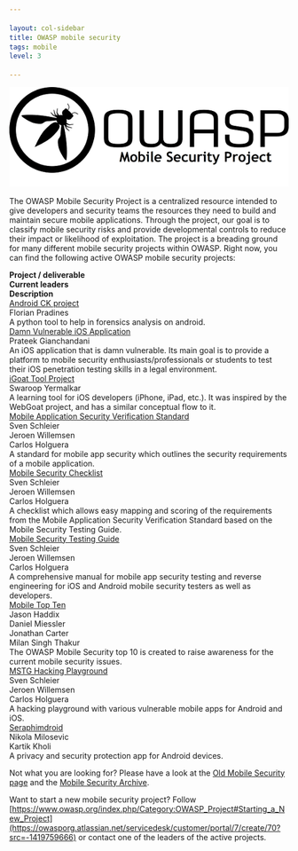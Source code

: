 ```yaml
---

layout: col-sidebar
title: OWASP mobile security
tags: mobile
level: 3

---
```


![OWASP mobile image](/assets/images/owasp_logo_milan.png)

The OWASP Mobile Security Project is a centralized resource intended to give developers and security teams the resources they need to build and maintain secure mobile applications. Through the project, our goal is to classify mobile security risks and provide developmental controls to reduce their impact or likelihood of exploitation. The project is a breading ground for many different mobile security projects within OWASP. Right now, you can find the following active OWASP mobile security projects:

<div style="display: table;" ><div style="display: table-row;"><div class="cell" style="min-width:150px;"> <b>Project / deliverable</b> </div><div class="desktop-cell" style="min-width:125px;"> <b>Current leaders</b> </div><div class="cell"> <b>Description</b> </div></div>
<div style="display: table-row;"><div class="cell"> <a href="https://www.owasp.org/index.php/Projects/OWASP_Androick_Project">Android CK project</a> </div><div class="desktop-cell"> Florian Pradines </div><div class="cell"> A python tool to help in forensics analysis on android. </div></div>
<div style="display: table-row;"><div class="cell"> <a href="https://www.owasp.org/index.php/OWASP_DVIA">Damn Vulnerable iOS Application</a> </div><div class="desktop-cell"> Prateek Gianchandani </div><div class="cell"> An iOS application that is damn vulnerable. Its main goal is to provide a platform to mobile security enthusiasts/professionals or students to test their iOS penetration testing skills in a legal environment. </div></div>
<div style="display: table-row;"><div class="cell"> <a href="https://www.owasp.org/index.php/OWASP_iGoat_Project">iGoat Tool Project</a> </div><div class="desktop-cell"> Swaroop Yermalkar </div><div class="cell"> A learning tool for iOS developers (iPhone, iPad, etc.). It was inspired by the WebGoat project, and has a similar conceptual flow to it. </div></div>
<div style="display: table-row;"><div class="cell"> <a href="https://www2.owasp.org/www-project-mobile-security-testing-guide/">Mobile Application Security Verification Standard</a> </div><div class="desktop-cell"> Sven Schleier <br/> Jeroen Willemsen <br/> Carlos Holguera </div><div class="cell"> A standard for mobile app security which outlines the security requirements of a mobile application. </div></div>
<div style="display: table-row;"><div class="cell"> <a href="https://www2.owasp.org/www-project-mobile-security-testing-guide/">Mobile Security Checklist</a> </div><div class="desktop-cell"> Sven Schleier <br/> Jeroen Willemsen <br/> Carlos Holguera </div><div class="cell"> A checklist which allows easy mapping and scoring of the requirements from the Mobile Application Security Verification Standard based on the Mobile Security Testing Guide. </div></div>
<div style="display: table-row;"><div class="cell"> <a href="https://www2.owasp.org/www-project-mobile-security-testing-guide/">Mobile Security Testing Guide</a> </div><div class="desktop-cell"> Sven Schleier <br/> Jeroen Willemsen <br/> Carlos Holguera </div><div class="cell"> A comprehensive manual for mobile app security testing and reverse engineering for iOS and Android mobile security testers as well as developers. </div></div>
<div style="display: table-row;"><div class="cell"> <a href="https://www.owasp.org/index.php/Projects/OWASP_Mobile_Security_Project_-_Top_Ten_Mobile_Risks">Mobile Top Ten</a></div><div class="desktop-cell"> Jason Haddix <br /> Daniel Miessler <br /> Jonathan Carter <br /> Milan Singh Thakur </div><div class="cell"> The OWASP Mobile Security top 10 is created to raise awareness for the current mobile security issues. </div></div>
<div style="display: table-row;"><div class="cell"> <a href="https://github.com/OWASP/MSTG-Hacking-Playground">MSTG Hacking Playground</a> </div><div class="desktop-cell"> Sven Schleier <br/> Jeroen Willemsen <br/> Carlos Holguera </div><div class="cell"> A hacking playground with various vulnerable mobile apps for Android and iOS. </div></div>
<div style="display: table-row;"><div class="cell"> <a href="https://www.owasp.org/index.php/OWASP_SeraphimDroid_Project">Seraphimdroid</a> </div><div class="desktop-cell"> Nikola Milosevic <br /> Kartik Kholi </div><div class="cell"> A privacy and security protection app for Android devices. </div></div></div>

Not what you are looking for? Please have a look at the [Old Mobile Security page](https://wiki.owasp.org/index.php/OWASP_Mobile_Security_Project#tab=Main) and the [Mobile Security Archive](https://wiki.owasp.org/index.php/Mobile_Security_Project_Archive).

Want to start a new mobile security project? Follow [https://www.owasp.org/index.php/Category:OWASP_Project#Starting_a_New_Project](https://owasporg.atlassian.net/servicedesk/customer/portal/7/create/70?src=-1419759666) or contact one of the leaders of the active projects.
